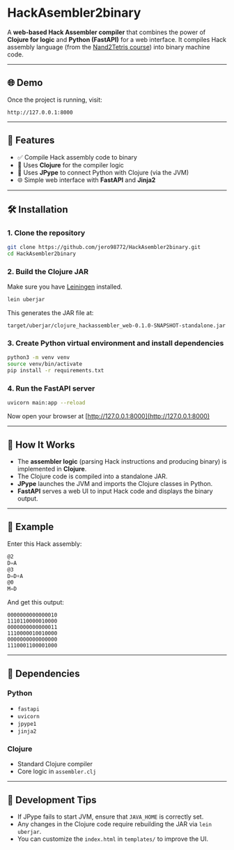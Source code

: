 
# HackAsembler2binary

A **web-based Hack Assembler compiler** that combines the power of **Clojure for logic** and **Python (FastAPI)** for a web interface. It compiles Hack assembly language (from the [Nand2Tetris course](https://www.nand2tetris.org/)) into binary machine code.

---

## 🌐 Demo

Once the project is running, visit:

```
http://127.0.0.1:8000
```
---

## 🚀 Features

* ✅ Compile Hack assembly code to binary
* 🧠 Uses **Clojure** for the compiler logic
* 🔗 Uses **JPype** to connect Python with Clojure (via the JVM)
* 🌐 Simple web interface with **FastAPI** and **Jinja2**

---

## 🛠️ Installation

### 1. Clone the repository

```bash
git clone https://github.com/jero98772/HackAsembler2binary.git
cd HackAsembler2binary
```

### 2. Build the Clojure JAR

Make sure you have [Leiningen](https://leiningen.org/) installed.

```bash
lein uberjar
```

This generates the JAR file at:

```
target/uberjar/clojure_hackassembler_web-0.1.0-SNAPSHOT-standalone.jar
```

### 3. Create Python virtual environment and install dependencies

```bash
python3 -m venv venv
source venv/bin/activate
pip install -r requirements.txt
```

### 4. Run the FastAPI server

```bash
uvicorn main:app --reload
```

Now open your browser at [http://127.0.0.1:8000](http://127.0.0.1:8000)

---

## 🧠 How It Works

* The **assembler logic** (parsing Hack instructions and producing binary) is implemented in **Clojure**.
* The Clojure code is compiled into a standalone JAR.
* **JPype** launches the JVM and imports the Clojure classes in Python.
* **FastAPI** serves a web UI to input Hack code and displays the binary output.

---

## 📝 Example

Enter this Hack assembly:

```asm
@2
D=A
@3
D=D+A
@0
M=D
```

And get this output:

```
0000000000000010
1110110000010000
0000000000000011
1110000010010000
0000000000000000
1110001100001000
```

---

## 🧰 Dependencies

### Python

* `fastapi`
* `uvicorn`
* `jpype1`
* `jinja2`

### Clojure

* Standard Clojure compiler
* Core logic in `assembler.clj`

---

## 🧪 Development Tips

* If JPype fails to start JVM, ensure that `JAVA_HOME` is correctly set.
* Any changes in the Clojure code require rebuilding the JAR via `lein uberjar`.
* You can customize the `index.html` in `templates/` to improve the UI.


